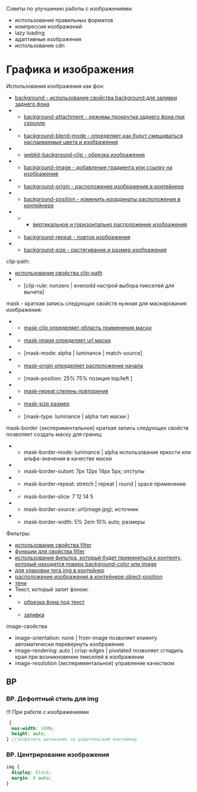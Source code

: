 <!-- # Графика -------------------------------------------------------------------------------------------------------------------->

Советы по улучшению работы с изображениями:

- использование правильных форматов
- компрессия изображений
- lazy loading
- адаптивные изображения
- использование cdn

# Графика и изображения

Использования изображения как фон:

- [background - использование свойства background для заливки заднего фона](./css-props#background)
- - [background-attachment - режимы прокрутка заднего фона при скролле](./css-props.md/#background-attachment)
- - [background-blend-mode - определяет как будут смешиваться наслаиваемые цвета и изображения](./css-props.md/#background-blend-mode)
- - [webkit-background-clip - обрезка изображения](./css-props.md#webkit-background-clip)
- - [background-image - добавление градиента или ссылку на изображение](./css-props.md#background-image)
- - [background-origin - расположение изображения в контейнере](./css-props.md#background-origin)
- - [background-position - изменить координаты расположения в контейнере](./css-props.md#background-position)
- - - [вертикальное и горизонтально расположение изображения](./css-props.md#background-position-x-и-background-position-y)
- - [background-repeat - повтор изображения](./css-props.md#background-repeat)
- - [background-size - растягивание и размер изображения](./css-props.md#background-size)

clip-path:

- [использование свойства clip-path](./css-props#clip-path)
- - [clip-rule: nonzero | evenodd настрой выбора пикселей для вычета]

mask - краткая запись следующих свойств нужная для маскирования изображения:

- - [mask-clip определяет область применения маски](./css-props.md#mask-clip)
- - [mask-image определяет url маски](./css-props.md/#mask-image)
- - [mask-mode: alpha | luminance | match-source]
- - [mask-origin определяет расположение начала](./css-props.md/#mask-origin)
- - [mask-position: 25% 75% позиция top/left ]
- - [mask-repeat степень повторения](./css-props.md/#mask-repeat)
- - [mask-size размер](./css-props.md/#mask-size)
- - [mask-type: luminance | alpha тип маски ]

mask-border (экспериментальное) краткая запись следующих свойств позволяет создать маску для границ:

- - mask-border-mode: luminance | alpha использование яркости или альфа-значения в качестве маски
- - mask-border-outset: 7px 12px 14px 5px; отступы
- - mask-border-repeat: stretch | repeat | round | space применение
- - mask-border-slice: 7 12 14 5
- - mask-border-source: url(image.jpg); источник
- - mask-border-width: 5% 2em 10% auto; размеры

Фильтры:

- [использование свойства filter](./css-props#filter)
- [функции для свойства filter](./functions.md/#filter-функции)
- [использование фильтра, который будет применяться к контенту, который находится поверх background-color или image](./css-props.md/#backdrop-filter)
- [для упаковки тега img в контейнер](./css-props.md#object-fit)
- [расположение изображения в контейнере object-position](./css-props.md/#object-position)
- [тени](./css-props.md#box-shadow)
- Текст, который залит фоном:
- - [обрезка фона под текст](./css-props.md#webkit-background-clip)
- - [заливка](./css-props.md#webkit-text-fill-color)

image-свойства

- image-orientation: none | from-image позволяет клиенту автоматически перевернуть изображение
- image-rendering: auto | crisp-edges | pixelated позволяет сгладить края при возникновении пикселей в изображении
- image-resolution (экспериментальное) управление качеством

## BP

### BP. Дефолтный стиль для img

!!! При работе с изображениями

```scss
 {
  max-width: 100%;
  height: auto;
} //запретить вытекание за родительский контейнер
```

### BP. Центрирование изображения

```css
img {
  display: block;
  margin: 0 auto;
}
```
